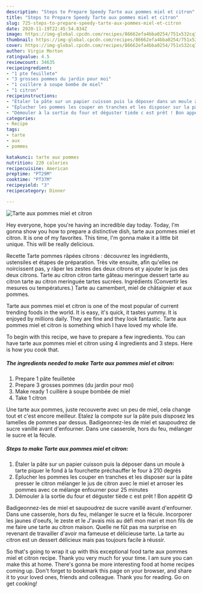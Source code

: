 ```yaml
---
description: "Steps to Prepare Speedy Tarte aux pommes miel et citron"
title: "Steps to Prepare Speedy Tarte aux pommes miel et citron"
slug: 725-steps-to-prepare-speedy-tarte-aux-pommes-miel-et-citron
date: 2020-11-19T22:45:54.834Z
image: https://img-global.cpcdn.com/recipes/86662efa4bba0254/751x532cq70/tarte-aux-pommes-miel-et-citron-photo-principale-de-la-recette.jpg
thumbnail: https://img-global.cpcdn.com/recipes/86662efa4bba0254/751x532cq70/tarte-aux-pommes-miel-et-citron-photo-principale-de-la-recette.jpg
cover: https://img-global.cpcdn.com/recipes/86662efa4bba0254/751x532cq70/tarte-aux-pommes-miel-et-citron-photo-principale-de-la-recette.jpg
author: Virgie Morton
ratingvalue: 4.5
reviewcount: 34635
recipeingredient:
- "1 pte feuillete"
- "3 grosses pommes du jardin pour moi"
- "1 cuillère à soupe bombe de miel"
- "1 citron"
recipeinstructions:
- "Étaler la pâte sur un papier cuisson puis la déposer dans un moule à tarte piquer le fond à la fourchette préchauffer le four à 210 degrés"
- "Éplucher les pommes les couper en tranches et les disposer sur la pâte presser le citron mélanger le jus de citron avec le miel et arroser les pommes avec ce mélange enfourner pour 25 minutes"
- "Démouler à la sortie du four et déguster tiède c est prêt ! Bon appétit 😋"
categories:
- Recipe
tags:
- tarte
- aux
- pommes

katakunci: tarte aux pommes 
nutrition: 220 calories
recipecuisine: American
preptime: "PT29M"
cooktime: "PT37M"
recipeyield: "3"
recipecategory: Dinner

---
```



![Tarte aux pommes miel et citron](https://img-global.cpcdn.com/recipes/86662efa4bba0254/751x532cq70/tarte-aux-pommes-miel-et-citron-photo-principale-de-la-recette.jpg)

Hey everyone, hope you're having an incredible day today. Today, I'm gonna show you how to prepare a distinctive dish, tarte aux pommes miel et citron. It is one of my favorites. This time, I'm gonna make it a little bit unique. This will be really delicious.

Recette Tarte pommes râpées citrons : découvrez les ingrédients, ustensiles et étapes de préparation. Très vite ensuite, afin qu&#39;elles ne noircissent pas, y râper les zestes des deux citrons et y ajouter le jus des deux citrons. Tarte au citron citron tarte gâteau meringue dessert tarte au citron tarte au citron meringuée tartes sucrées. Ingrédients (Convertir les mesures ou températures.) Tarte au camembert, miel de châtaignier et aux pommes.

Tarte aux pommes miel et citron is one of the most popular of current trending foods in the world. It is easy, it's quick, it tastes yummy. It is enjoyed by millions daily. They are fine and they look fantastic. Tarte aux pommes miel et citron is something which I have loved my whole life.


To begin with this recipe, we have to prepare a few ingredients. You can have tarte aux pommes miel et citron using 4 ingredients and 3 steps. Here is how you cook that.

<!--inarticleads1-->

##### The ingredients needed to make Tarte aux pommes miel et citron:

1. Prepare 1 pâte feuilletée
1. Prepare 3 grosses pommes (du jardin pour moi)
1. Make ready 1 cuillère à soupe bombée de miel
1. Take 1 citron


Une tarte aux pommes, juste recouverte avec un peu de miel, cela change tout et c&#39;est encore meilleur. Etalez la compote sur la pâte puis disposez les lamelles de pommes par dessus. Badigeonnez-les de miel et saupoudrez de sucre vanillé avant d&#39;enfourner. Dans une casserole, hors du feu, mélanger le sucre et la fécule. 

<!--inarticleads2-->

##### Steps to make Tarte aux pommes miel et citron:

1. Étaler la pâte sur un papier cuisson puis la déposer dans un moule à tarte piquer le fond à la fourchette préchauffer le four à 210 degrés
1. Éplucher les pommes les couper en tranches et les disposer sur la pâte presser le citron mélanger le jus de citron avec le miel et arroser les pommes avec ce mélange enfourner pour 25 minutes
1. Démouler à la sortie du four et déguster tiède c est prêt ! Bon appétit 😋


Badigeonnez-les de miel et saupoudrez de sucre vanillé avant d&#39;enfourner. Dans une casserole, hors du feu, mélanger le sucre et la fécule. Incorporer les jaunes d&#39;oeufs, le zeste et le J&#39;avais mis au défi mon mari et mon fils de me faire une tarte au citron maison. Quelle ne fût pas ma surprise en revenant de travailler d&#39;avoir ma fameuse et délicieuse tarte. La tarte au citron est un dessert délicieux mais pas toujours facile à réussir. 

So that's going to wrap it up with this exceptional food tarte aux pommes miel et citron recipe. Thank you very much for your time. I am sure you can make this at home. There's gonna be more interesting food at home recipes coming up. Don't forget to bookmark this page on your browser, and share it to your loved ones, friends and colleague. Thank you for reading. Go on get cooking!
